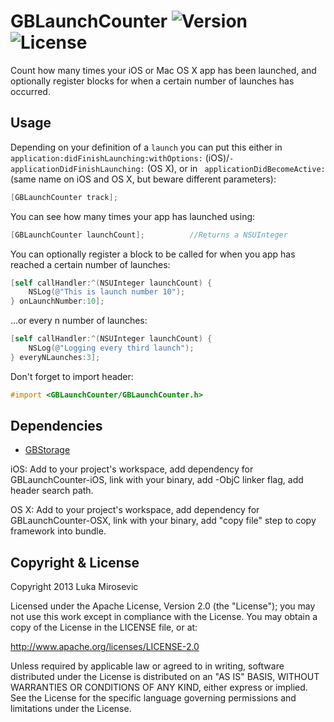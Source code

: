 # GBLaunchCounter ![Version](https://img.shields.io/cocoapods/v/GBLaunchCounter.svg?style=flat)&nbsp;![License](https://img.shields.io/badge/license-Apache_2-green.svg?style=flat)

Count how many times your iOS or Mac OS X app has been launched, and optionally register blocks for when a certain number of launches has occurred.

Usage
------------

Depending on your definition of a `launch` you can put this either in `application:didFinishLaunching:withOptions:` (iOS)/`-applicationDidFinishLaunching:` (OS X), or in ` applicationDidBecomeActive:` (same name on iOS and OS X, but beware different parameters):

```objective-c
[GBLaunchCounter track];
```

You can see how many times your app has launched using:

```objective-c
[GBLaunchCounter launchCount];			//Returns a NSUInteger
```

You can optionally register a block to be called for when you app has reached a certain number of launches:

```objective-c
[self callHandler:^(NSUInteger launchCount) {
    NSLog(@"This is launch number 10");
} onLaunchNumber:10];
```

...or every n number of launches:

```objective-c
[self callHandler:^(NSUInteger launchCount) {
    NSLog(@"Logging every third launch");
} everyNLaunches:3];
```

Don't forget to import header:

```objective-c
#import <GBLaunchCounter/GBLaunchCounter.h>
```

Dependencies
------------

* [GBStorage](https://github.com/lmirosevic/GBStorage)

iOS: Add to your project's workspace, add dependency for GBLaunchCounter-iOS, link with your binary, add -ObjC linker flag, add header search path.

OS X: Add to your project's workspace, add dependency for GBLaunchCounter-OSX, link with your binary, add "copy file" step to copy framework into bundle.

Copyright & License
------------

Copyright 2013 Luka Mirosevic

Licensed under the Apache License, Version 2.0 (the "License"); you may not use this work except in compliance with the License. You may obtain a copy of the License in the LICENSE file, or at:

http://www.apache.org/licenses/LICENSE-2.0

Unless required by applicable law or agreed to in writing, software distributed under the License is distributed on an "AS IS" BASIS, WITHOUT WARRANTIES OR CONDITIONS OF ANY KIND, either express or implied. See the License for the specific language governing permissions and limitations under the License.

